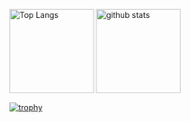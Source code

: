 <p align="left"> 
  <img alt="Top Langs" height="150px" src="https://github-readme-stats.vercel.app/api/top-langs/?username=Syuduki&layout=compact&count_private=true&show_icons=true&theme=onedark" />
  <img alt="github stats" height="150px" src="https://github-readme-stats.vercel.app/api?username=Syuduki&count_private=true&show_icons=true&show_icons=true&theme=onedark" />
</p>

[![trophy](https://github-profile-trophy.vercel.app/?username=Syuduki&theme=onedark&column=7
)](https://github.com/ryo-ma/github-profile-trophy)

